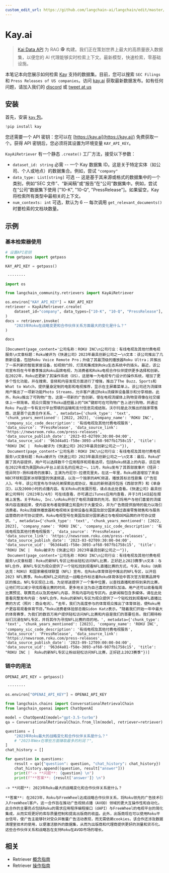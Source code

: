 ```yaml
---
custom_edit_url: https://github.com/langchain-ai/langchain/edit/master/docs/docs/integrations/retrievers/kay.ipynb
---
```


# Kay.ai

>[Kai Data API](https://www.kay.ai/) 为 RAG 🕵️ 构建。我们正在策划世界上最大的高质量嵌入数据集，以便您的 AI 代理能够实时检索上下文。最新模型，快速检索，零基础设施。

本笔记本向您展示如何检索 [Kay](https://kay.ai/) 支持的数据集。目前，您可以搜索 `SEC Filings` 和 `Press Releases of US companies`。访问 [kay.ai](https://kay.ai) 获取最新数据发布。如有任何问题，请加入我们的 [discord](https://discord.gg/hAnE4e5T6M) 或 [tweet at us](https://twitter.com/vishalrohra_)

## 安装

首先，安装 [`kay` 包](https://pypi.org/project/kay/)。

```python
!pip install kay
```

您还需要一个 API 密钥：您可以在 [https://kay.ai](https://kay.ai/) 免费获取一个。获得 API 密钥后，您必须将其设置为环境变量 `KAY_API_KEY`。

`KayAiRetriever` 有一个静态 `.create()` 工厂方法，接受以下参数：

* `dataset_id: string` 必需 -- 一个 Kay 数据集 ID。这是关于特定实体（如公司、个人或地点）的数据集合。例如，尝试 `"company"` 
* `data_type: List[string]` 可选 -- 这是基于其来源或格式的数据集中的一个类别，例如“SEC 文件”、“新闻稿”或“报告”在“公司”数据集中。例如，尝试在“公司”数据集下使用 ["10-K", "10-Q", "PressRelease"]。如果留空，Kay 将检索所有类型中最相关的上下文。
* `num_contexts: int` 可选，默认为 6 -- 每次调用 `get_relevant_documents()` 时要检索的文档块数量。

## 示例

### 基本检索器使用

```python
# 设置API密钥
from getpass import getpass

KAY_API_KEY = getpass()
```
```output
 ········
```

```python
import os

from langchain_community.retrievers import KayAiRetriever

os.environ["KAY_API_KEY"] = KAY_API_KEY
retriever = KayAiRetriever.create(
    dataset_id="company", data_types=["10-K", "10-Q", "PressRelease"], num_contexts=3
)
docs = retriever.invoke(
    "2023年Roku在战略变更和合作伙伴关系方面最大的变化是什么？"
)
```

```python
docs
```

```output
[Document(page_content='公司名称：ROKU INC\n公司行业：有线电视及其他付费电视服务\n文章标题：Roku被评为《快速公司》2023年最具创新公司之一\n文本：该公司推出了几款新设备，包括Roku Voice Remote Pro；升级了其最顶级的播放器Roku Ultra；并推出了一系列新的智能家居设备，如视频门铃、灯具和集成到Roku生态系统中的插头。最近，该公司宣布将在今年春季推出Roku品牌电视，为消费者和Roku电视合作伙伴提供更多选择和创新。在2022年，Roku还更新了其操作系统（OS），这是唯一为电视专门设计的操作系统，增加了更多个性化功能，并在搜索、音频和内容发现方面进行了增强，推出了The Buzz、Sports和What to Watch，提供量身定制的电影和电视推荐，显示在主屏幕菜单上。该公司还为流媒体用户推出了一项新功能Photo Streams，允许客户通过Roku流媒体设备展示和分享相册。此外，Roku推出了可购物广告，这是一项新的广告创新，使在电视流媒体上购物变得像在社交媒体上一样简单。观众只需按下Roku遥控器上的“OK”键即可在可购物广告上进行购物，并通过Roku Pay这一专有支付平台预填的运输和支付信息完成结账。沃尔玛是此次推出的独家零售商，这是首个此类合作关系。', metadata={'chunk_type': 'text', 'chunk_years_mentioned': [2022, 2023], 'company_name': 'ROKU INC', 'company_sic_code_description': '有线电视及其他付费电视服务', 'data_source': 'PressRelease', 'data_source_link': 'https://newsroom.roku.com/press-releases', 'data_source_publish_date': '2023-03-02T09:30:00-04:00', 'data_source_uid': '963d4a81-f58e-3093-af68-987fb1758c15', 'title': "ROKU INC |  Roku被评为《快速公司》2023年最具创新公司之一"}),
 Document(page_content='公司名称：ROKU INC\n公司行业：有线电视及其他付费电视服务\n文章标题：Roku被评为《快速公司》2023年最具创新公司之一\n文本：最后，Roku扩展了其内容提供，用户可以选择数千个应用程序和观看选项，包括Roku频道上的内容，该应用在2022年成为美国Roku平台上前五名的应用之一。11月，Roku发布了其首部故事片《怪异：怪异阿尔·扬科维奇的故事》，主演为丹尼尔·拉德克里夫。在这一年里，Roku频道增加了来自NBC环球和国家冰球联盟的快速频道，以及一个独家的AMC频道，播放其标志性剧集《广告狂人》。今年，该公司宣布与华纳兄弟探索达成协议，推出的新频道将包括《西部世界》和《单身汉》，以及2000小时的点播内容。有关Roku的发展历程，请点击此处查看。《快速公司》最具创新公司特刊（2023年3/4月）可在线查看，亦可通过iTunes应用内查看，并于3月14日起在报摊上发售。关于Roku, Inc.\nRoku开创了电视流媒体的先河。我们将用户与他们喜爱的流媒体内容连接起来，使内容发布者能够建立和盈利于大量受众，并为广告商提供独特的能力以吸引消费者。Roku流媒体播放器和电视相关音频设备在美国及部分国家通过直接零售销售和与服务运营商的许可协议提供。Roku电视型号在美国及部分国家通过与电视OEM品牌的许可协议提供。', metadata={'chunk_type': 'text', 'chunk_years_mentioned': [2022, 2023], 'company_name': 'ROKU INC', 'company_sic_code_description': '有线电视及其他付费电视服务', 'data_source': 'PressRelease', 'data_source_link': 'https://newsroom.roku.com/press-releases', 'data_source_publish_date': '2023-03-02T09:30:00-04:00', 'data_source_uid': '963d4a81-f58e-3093-af68-987fb1758c15', 'title': "ROKU INC |  Roku被评为《快速公司》2023年最具创新公司之一"}),
 Document(page_content='公司名称：ROKU INC\n公司行业：有线电视及其他付费电视服务\n文章标题：Roku的新NFL专区让粉丝轻松访问NFL比赛，正好赶上2023赛季\n文本：与NFL合作，新NFL专区为观众提供了一个轻松找到观看NFL直播比赛的方式。今天，Roku（纳斯达克：ROKU）和国家橄榄球联盟（NFL）宣布，在Roku体育体验中推出的NFL专区，以开启2023 NFL赛季。Roku和NFL之间的这一战略合作标志着Roku体育体验中首次官方联赛品牌专区的推出。NFL专区现已上线，为足球迷提供了一个集中位置，以查找直播和即将到来的比赛，让他们可以减少寻找观看比赛的时间，更多地关注为自己喜欢的球队加油。用户还可以收看每周比赛预览、联赛亮点以及其他NFL内容，所有内容均在专区内。此新闻稿包含多媒体。请在此处查看完整发布内容：与NFL合作，Roku的新NFL专区为观众提供了一个轻松找到观看NFL直播比赛的方式（照片：商业电讯）。“去年，我们为高度参与的体育观众推出了体育体验，使Roku用户更容易观看体育节目，”Roku消费者体验部总裁Gidon Katz表示。“随着我们开始一年中最大的体育赛季，为我们的数百万用户提供轻松访问NFL比赛和内容是我们的首要任务。我们期待粉丝们沉浸在NFL专区，并将其作为寻找NFL比赛的目的地。', metadata={'chunk_type': 'text', 'chunk_years_mentioned': [2023], 'company_name': 'ROKU INC', 'company_sic_code_description': '有线电视及其他付费电视服务', 'data_source': 'PressRelease', 'data_source_link': 'https://newsroom.roku.com/press-releases', 'data_source_publish_date': '2023-09-12T09:00:00-04:00', 'data_source_uid': '963d4a81-f58e-3093-af68-987fb1758c15', 'title': "ROKU INC |  Roku的新NFL专区让粉丝轻松访问NFL比赛，正好赶上2023赛季"})]
```

### 链中的用法


```python
OPENAI_API_KEY = getpass()
```
```output
 ········
```

```python
os.environ["OPENAI_API_KEY"] = OPENAI_API_KEY
```


```python
from langchain.chains import ConversationalRetrievalChain
from langchain_openai import ChatOpenAI

model = ChatOpenAI(model="gpt-3.5-turbo")
qa = ConversationalRetrievalChain.from_llm(model, retriever=retriever)
```


```python
questions = [
    "2023年Roku最大的战略变化和合作伙伴关系是什么？"
    # "2023年Wex在哪些方面赚取最多的利润？",
]
chat_history = []

for question in questions:
    result = qa({"question": question, "chat_history": chat_history})
    chat_history.append((question, result["answer"]))
    print(f"-> **问题**: {question} \n")
    print(f"**答案**: {result['answer']} \n")
```
```output
-> **问题**: 2023年Roku最大的战略变化和合作伙伴关系是什么？ 

**答案**: 在2023年，Roku与FreeWheel达成战略合作伙伴关系，将Roku领先的广告技术引入FreeWheel客户。这一合作旨在推动广告视频点播（AVOD）领域的更大互操作性和自动化。此合作的主要亮点包括Roku的需求应用程序编程接口（dAPI）与FreeWheel的电视平台的简化集成，从而实现更好的库存质量控制和提高出版商的收益。此外，出版商现在可以使用Roku平台信号，使广告主能够针对受众并衡量广告活动表现，而无需依赖cookies。该合作还涉及数据清理室技术的使用，以便激活额外的数据集，从而为出版商和代理商提供更好的测量和货币化。这些合作伙伴关系和战略旨在支持Roku在AVOD市场的增长。
```

## 相关

- Retriever [概念指南](/docs/concepts/#retrievers)
- Retriever [操作指南](/docs/how_to/#retrievers)